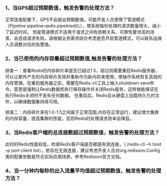 ### 1、当QPS超过预期数值，触发告警的处理方法？
正常连接配置下，QPS不会超出预期数值。可能开发人员使用了管道模式（Pipeline pipeline=jedis.pipelined();），使系统每秒处理的请求数量增大，减小了延迟时间，
但是管道模式不适用于请求之间有依赖关系、可靠性要求高的场景，会造成请求失败。请根据业务需求综合考虑是否开启管道模式，可以联系运维人员调整对应的告警值。

### 2、当已使用的内存容量超过预期数值,触发告警的处理方法？
排查一：查看Redis的内存碎片率是否已超过1.5，超过则需要重启Redis服务器，可以让额外产生的内存碎片失效并重新作为新内存来使用，使操作系统恢复高效的内存管理，在重启服务器之前，需要在Redis-cli工具上输入shutdown save命令，意思是强制让Redis数据库执行保存操作并关闭Redis服务，这样做能保证在执行Redis关闭时不丢失任何数据。 在重启后，Redis会从硬盘上加载持久化的文件，以确保数据集持续可用。

排查二：内存碎片率在1.0-1.5之间属于正常范围,内存在正常运行，建议增大集群的内存容量，提高集群的性能，否则Redis的处理请求效率会降低。

### 3、当Redis客户端的总连接数超过预期数值，触发告警的处理方法？
此时的Redis性能较低，检查Redis客户端是否都是有效连接，（./redis-cli –h host –p port client list），若存在无效连接，建议考虑开发人员对org.redisson.Config类的配置参数是符合实际应用场景，参考Redisson官方文档。


### 4、当一分钟内每秒的出入流量平均值超过预期数值，触发告警的处理方法？
